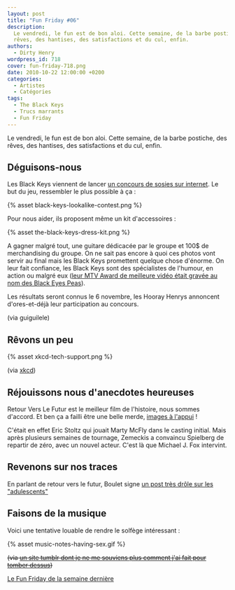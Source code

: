 ```yaml
---
layout: post
title: "Fun Friday #06"
description:
  Le vendredi, le fun est de bon aloi. Cette semaine, de la barbe postiche, des
  rêves, des hantises, des satisfactions et du cul, enfin.
authors:
  - Dirty Henry
wordpress_id: 718
cover: fun-friday-718.png
date: 2010-10-22 12:00:00 +0200
categories:
  - Artistes
  - Catégories
tags:
  - The Black Keys
  - Trucs marrants
  - Fun Friday
---
```


Le vendredi, le fun est de bon aloi. Cette semaine, de la barbe postiche, des
rêves, des hantises, des satisfactions et du cul, enfin.

## Déguisons-nous

Les Black Keys viennent de lancer
[un concours de sosies sur internet](http://www.theblackkeys.com/news/look-contest).
Le but du jeu, ressembler le plus possible à ça :

{% asset black-keys-lookalike-contest.png %}

Pour nous aider, ils proposent même un kit d'accessoires :

{% asset the-black-keys-dress-kit.png %}

A gagner malgré tout, une guitare dédicacée par le groupe et 100\$ de
merchandising du groupe. On ne sait pas encore à quoi ces photos vont servir au
final mais les Black Keys promettent quelque chose d'énorme. On leur fait
confiance, les Black Keys sont des spécialistes de l'humour, en action ou malgré
eux
([leur MTV Award de meilleure vidéo était gravée au nom des Black Eyes Peas](http://www.mtv.com/news/articles/1650246/20101018/black_keys.jhtml)).

Les résultats seront connus le 6 novembre, les Hooray Henrys annoncent
d'ores-et-déjà leur participation au concours.

(via guiguilele)

## Rêvons un peu

{% asset xkcd-tech-support.png %}

(via [xkcd](http://xkcd.com/806/))

## Réjouissons nous d'anecdotes heureuses

Retour Vers Le Futur est le meilleur film de l'histoire, nous sommes d'accord.
Et ben ça a failli être une belle merde,
[images à l'appui](http://artsbeat.blogs.nytimes.com/2010/10/12/the-back-to-the-future-that-might-have-been/)
!

C'était en effet Eric Stoltz qui jouait Marty McFly dans le casting initial.
Mais après plusieurs semaines de tournage, Zemeckis a convaincu Spielberg de
repartir de zéro, avec un nouvel acteur. C'est là que Michael J. Fox intervint.

## Revenons sur nos traces

En parlant de retour vers le futur, Boulet signe
[un post très drôle sur les "adulescents"](http://www.bouletcorp.com/blog/index.php?date=20101018)

## Faisons de la musique

Voici une tentative louable de rendre le solfège intéressant :

{% asset music-notes-having-sex.gif %}

<strike>(via
[un site tumblr dont je ne me souviens plus comment j'ai fait pour tomber dessus](http://dangitpeter.tumblr.com/post/1141441603/my-kinda-of-music-d))</strike>

[Le Fun Friday de la semaine dernière](714)
